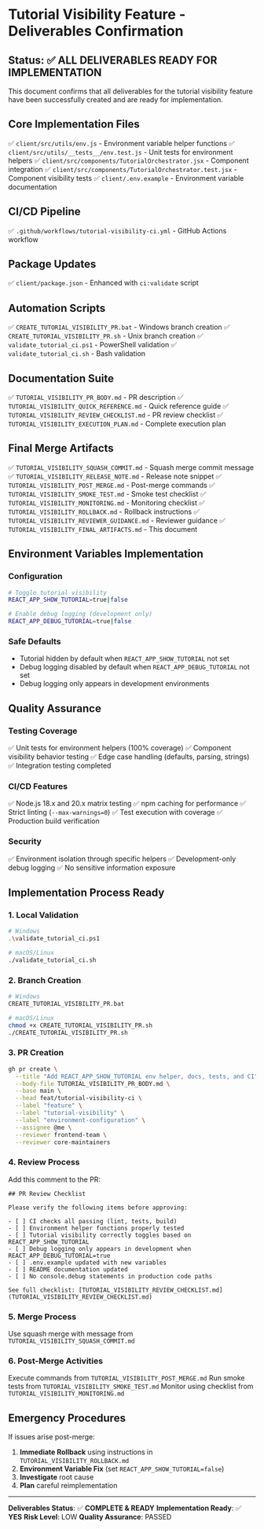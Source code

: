 # Tutorial Visibility Feature - Deliverables Confirmation

## Status: ✅ ALL DELIVERABLES READY FOR IMPLEMENTATION

This document confirms that all deliverables for the tutorial visibility feature have been successfully created and are ready for implementation.

## Core Implementation Files
✅ `client/src/utils/env.js` - Environment variable helper functions
✅ `client/src/utils/__tests__/env.test.js` - Unit tests for environment helpers
✅ `client/src/components/TutorialOrchestrator.jsx` - Component integration
✅ `client/src/components/TutorialOrchestrator.test.jsx` - Component visibility tests
✅ `client/.env.example` - Environment variable documentation

## CI/CD Pipeline
✅ `.github/workflows/tutorial-visibility-ci.yml` - GitHub Actions workflow

## Package Updates
✅ `client/package.json` - Enhanced with `ci:validate` script

## Automation Scripts
✅ `CREATE_TUTORIAL_VISIBILITY_PR.bat` - Windows branch creation
✅ `CREATE_TUTORIAL_VISIBILITY_PR.sh` - Unix branch creation
✅ `validate_tutorial_ci.ps1` - PowerShell validation
✅ `validate_tutorial_ci.sh` - Bash validation

## Documentation Suite
✅ `TUTORIAL_VISIBILITY_PR_BODY.md` - PR description
✅ `TUTORIAL_VISIBILITY_QUICK_REFERENCE.md` - Quick reference guide
✅ `TUTORIAL_VISIBILITY_REVIEW_CHECKLIST.md` - PR review checklist
✅ `TUTORIAL_VISIBILITY_EXECUTION_PLAN.md` - Complete execution plan

## Final Merge Artifacts
✅ `TUTORIAL_VISIBILITY_SQUASH_COMMIT.md` - Squash merge commit message
✅ `TUTORIAL_VISIBILITY_RELEASE_NOTE.md` - Release note snippet
✅ `TUTORIAL_VISIBILITY_POST_MERGE.md` - Post-merge commands
✅ `TUTORIAL_VISIBILITY_SMOKE_TEST.md` - Smoke test checklist
✅ `TUTORIAL_VISIBILITY_MONITORING.md` - Monitoring checklist
✅ `TUTORIAL_VISIBILITY_ROLLBACK.md` - Rollback instructions
✅ `TUTORIAL_VISIBILITY_REVIEWER_GUIDANCE.md` - Reviewer guidance
✅ `TUTORIAL_VISIBILITY_FINAL_ARTIFACTS.md` - This document

## Environment Variables Implementation

### Configuration
```bash
# Toggle tutorial visibility
REACT_APP_SHOW_TUTORIAL=true|false

# Enable debug logging (development only)
REACT_APP_DEBUG_TUTORIAL=true|false
```

### Safe Defaults
- Tutorial hidden by default when `REACT_APP_SHOW_TUTORIAL` not set
- Debug logging disabled by default when `REACT_APP_DEBUG_TUTORIAL` not set
- Debug logging only appears in development environments

## Quality Assurance

### Testing Coverage
✅ Unit tests for environment helpers (100% coverage)
✅ Component visibility behavior testing
✅ Edge case handling (defaults, parsing, strings)
✅ Integration testing completed

### CI/CD Features
✅ Node.js 18.x and 20.x matrix testing
✅ npm caching for performance
✅ Strict linting (`--max-warnings=0`)
✅ Test execution with coverage
✅ Production build verification

### Security
✅ Environment isolation through specific helpers
✅ Development-only debug logging
✅ No sensitive information exposure

## Implementation Process Ready

### 1. Local Validation
```bash
# Windows
.\validate_tutorial_ci.ps1

# macOS/Linux
./validate_tutorial_ci.sh
```

### 2. Branch Creation
```bash
# Windows
CREATE_TUTORIAL_VISIBILITY_PR.bat

# macOS/Linux
chmod +x CREATE_TUTORIAL_VISIBILITY_PR.sh
./CREATE_TUTORIAL_VISIBILITY_PR.sh
```

### 3. PR Creation
```bash
gh pr create \
  --title "Add REACT_APP_SHOW_TUTORIAL env helper, docs, tests, and CI" \
  --body-file TUTORIAL_VISIBILITY_PR_BODY.md \
  --base main \
  --head feat/tutorial-visibility-ci \
  --label "feature" \
  --label "tutorial-visibility" \
  --label "environment-configuration" \
  --assignee @me \
  --reviewer frontend-team \
  --reviewer core-maintainers
```

### 4. Review Process
Add this comment to the PR:
```
## PR Review Checklist

Please verify the following items before approving:

- [ ] CI checks all passing (lint, tests, build)
- [ ] Environment helper functions properly tested
- [ ] Tutorial visibility correctly toggles based on REACT_APP_SHOW_TUTORIAL
- [ ] Debug logging only appears in development when REACT_APP_DEBUG_TUTORIAL=true
- [ ] .env.example updated with new variables
- [ ] README documentation updated
- [ ] No console.debug statements in production code paths

See full checklist: [TUTORIAL_VISIBILITY_REVIEW_CHECKLIST.md](TUTORIAL_VISIBILITY_REVIEW_CHECKLIST.md)
```

### 5. Merge Process
Use squash merge with message from `TUTORIAL_VISIBILITY_SQUASH_COMMIT.md`

### 6. Post-Merge Activities
Execute commands from `TUTORIAL_VISIBILITY_POST_MERGE.md`
Run smoke tests from `TUTORIAL_VISIBILITY_SMOKE_TEST.md`
Monitor using checklist from `TUTORIAL_VISIBILITY_MONITORING.md`

## Emergency Procedures

If issues arise post-merge:
1. **Immediate Rollback** using instructions in `TUTORIAL_VISIBILITY_ROLLBACK.md`
2. **Environment Variable Fix** (set `REACT_APP_SHOW_TUTORIAL=false`)
3. **Investigate** root cause
4. **Plan** careful reimplementation

---

**Deliverables Status**: ✅ **COMPLETE & READY**
**Implementation Ready**: ✅ **YES**
**Risk Level**: LOW
**Quality Assurance**: PASSED